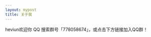 ```yaml
---
layout: mypost
title: 关于我
---
```


heviun欢迎你
QQ 搜索群号「778058674」，或点击下方链接加入QQ群！
[](https://qm.qq.com/cgi-bin/qm/qr?k=RB4I4Qm8bgNo9RELjvtB5clGB4mkQfmS&jump_from=webapi&authKey=7zJaJIwtXalOZrbwiP7Wj3jJEwuYTxxwqYszgeXNzpD5+nu2QUuafrYEkgoZlRRQ')